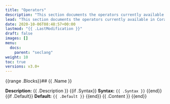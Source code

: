 ```yaml
---
title: "Operators"
description: "This section documents the operators currently available in Coraza."
lead: "This section documents the operators currently available in Coraza."
date: 2020-10-06T08:48:57+00:00
lastmod: "{{ .LastModification }}"
draft: false
images: []
menu:
  docs:
    parent: "seclang"
weight: 10
toc: true
versions: v3.0+
---
```

[//]: <> (This file is generated by tools/directivesgen. DO NOT EDIT.)
{{range .Blocks}}## {{ .Name }}

**Description:** {{ .Description }}
{{if .Syntax}}
**Syntax:** `{{ .Syntax }}`
{{end}}{{if .Default}}
**Default:** `{{ .Default }}`
{{end}}
{{ .Content }}
{{end}}
